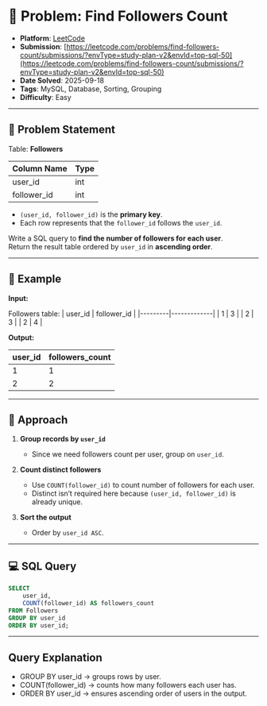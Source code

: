 # 🧲 Problem: Find Followers Count

- **Platform**: [LeetCode](https://leetcode.com/problems/find-followers-count/description/?envType=study-plan-v2&envId=top-sql-50)
- **Submission**: [https://leetcode.com/problems/find-followers-count/submissions/?envType=study-plan-v2&envId=top-sql-50](https://leetcode.com/problems/find-followers-count/submissions/?envType=study-plan-v2&envId=top-sql-50)
- **Date Solved**: 2025-09-18
- **Tags**: MySQL, Database, Sorting, Grouping
- **Difficulty**: Easy

---

## 📌 Problem Statement
Table: **Followers**

| Column Name | Type |
|-------------|------|
| user_id     | int  |
| follower_id | int  |

- `(user_id, follower_id)` is the **primary key**.  
- Each row represents that the `follower_id` follows the `user_id`.  

Write a SQL query to **find the number of followers for each user**.  
Return the result table ordered by `user_id` in **ascending order**.  

---

## 📝 Example

**Input:**

Followers table:
| user_id | follower_id |
|---------|-------------|
| 1       | 3           |
| 2       | 3           |
| 2       | 4           |

**Output:**

| user_id | followers_count |
|---------|-----------------|
| 1       | 1               |
| 2       | 2               |

---

## 🚀 Approach
1. **Group records by `user_id`**  
   - Since we need followers count per user, group on `user_id`.

2. **Count distinct followers**  
   - Use `COUNT(follower_id)` to count number of followers for each user.  
   - Distinct isn’t required here because `(user_id, follower_id)` is already unique.

3. **Sort the output**  
   - Order by `user_id ASC`.

---

## 💻 SQL Query

```sql
SELECT 
    user_id,
    COUNT(follower_id) AS followers_count
FROM Followers
GROUP BY user_id
ORDER BY user_id;
```

---

## Query Explanation

- GROUP BY user_id → groups rows by user.
- COUNT(follower_id) → counts how many followers each user has.
- ORDER BY user_id → ensures ascending order of users in the output.
